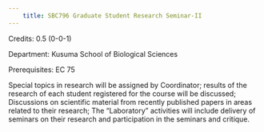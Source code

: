 ```yaml
---
    title: SBC796 Graduate Student Research Seminar-II
---
```

Credits: 0.5 (0-0-1)

Department: Kusuma School of Biological Sciences

Prerequisites: EC 75

Special topics in research will be assigned by Coordinator; results of the research of each student registered for the course will be discussed; Discussions on scientific material from recently published papers in areas related to their research; The “Laboratory” activities will include delivery of seminars on their research and participation in the seminars and critique.